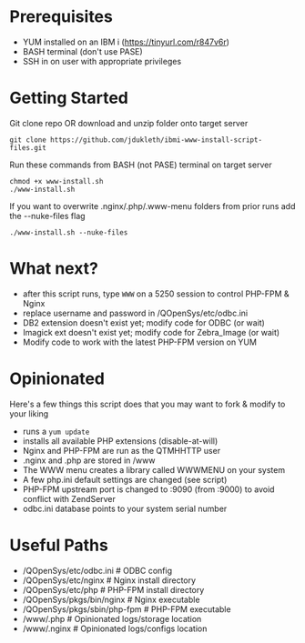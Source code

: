 # Prerequisites

 * YUM installed on an IBM i (https://tinyurl.com/r847v6r)
 * BASH terminal (don't use PASE)
 * SSH in on user with appropriate privileges

# Getting Started

Git clone repo OR download and unzip folder onto target server

```git clone https://github.com/jdukleth/ibmi-www-install-script-files.git```

Run these commands from BASH (not PASE) terminal on target server

```
chmod +x www-install.sh
./www-install.sh
```

If you want to overwrite .nginx/.php/.www-menu folders from prior runs add the --nuke-files flag

```./www-install.sh --nuke-files```

# What next?

* after this script runs, type `WWW` on a 5250 session to control PHP-FPM & Nginx
* replace username and password in /QOpenSys/etc/odbc.ini
* DB2 extension doesn't exist yet; modify code for ODBC (or wait)
* Imagick ext doesn't exist yet; modify code for Zebra_Image (or wait)
* Modify code to work with the latest PHP-FPM version on YUM

# Opinionated

Here's a few things this script does that you may want to fork & modify to your liking

* runs a `yum update`
* installs all available PHP extensions (disable-at-will)
* Nginx and PHP-FPM are run as the QTMHHTTP user
* .nginx and .php are stored in /www
* The WWW menu creates a library called WWWMENU on your system
* A few php.ini default settings are changed (see script)
* PHP-FPM upstream port is changed to :9090 (from :9000) to avoid conflict with ZendServer
* odbc.ini database points to your system serial number

# Useful Paths

* /QOpenSys/etc/odbc.ini          # ODBC config
* /QOpenSys/etc/nginx             # Nginx install directory
* /QOpenSys/etc/php               # PHP-FPM install directory
* /QOpenSys/pkgs/bin/nginx        # Nginx executable
* /QOpenSys/pkgs/sbin/php-fpm     # PHP-FPM executable
* /www/.php                       # Opinionated logs/storage location
* /www/.nginx                     # Opinionated logs/configs location
